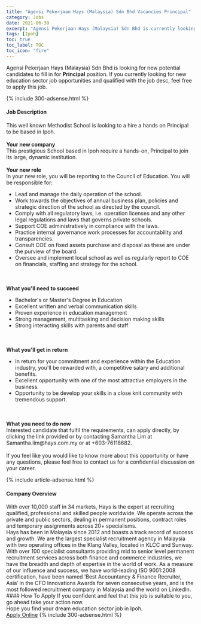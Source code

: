 ```yaml
---
title: "Agensi Pekerjaan Hays (Malaysia) Sdn Bhd Vacancies Principal" 
category: Jobs 
date: 2021-06-30 
excerpt: "Agensi Pekerjaan Hays (Malaysia) Sdn Bhd is currently looking for suitable person to fill in the Principal which positioned at Ipoh" 
tags: [Ipoh] 
toc: true 
toc_label: TOC 
toc_icon: "fire" 
--- 
```


<p>Agensi Pekerjaan Hays (Malaysia) Sdn Bhd is looking for new potential candidates to fill in for <b>Principal</b> position. If you currently looking for new education sector job opportunities and qualified with the job desc, feel free to apply this job.
</p>{% include 300-adsense.html %} 
<div><div><h4>Job Description</h4></div><div><div><span><div><p>This well known Methodist School is looking to a hire a hands on Principal to be based in Ipoh.<br><br><strong>Your new company</strong><br>This prestigious School based in Ipoh require a hands-on, Principal to join its large, dynamic institution.<br><br><strong>Your new role</strong><br>In your new role, you will be reporting to the Council of Education. You will be responsible for:</p><ul><li>Lead and manage the daily operation of the school.</li><li>Work towards the objectives of annual business plan, policies and strategic direction of the school as directed by the council.</li><li>Comply with all regulatory laws, i.e. operation licenses and any other legal regulations and laws that governs private schools.</li><li>Support COE administratively in compliance with the laws.</li><li>Practice internal governance work processes for accountability and transparencies.</li><li>Consult COE on fixed assets purchase and disposal as these are under the purview of the board.</li><li>Oversee and implement local school as well as regularly report to COE on financials, staffing and strategy for the school.</li></ul><p><br><br><strong>What you'll need to succeed</strong></p><ul><li>Bachelor's or Master's Degree in Education</li><li>Excellent written and verbal communication skills</li><li>Proven experience in education management</li><li>Strong management, multitasking and decision making skills</li><li>Strong interacting skills with parents and staff</li></ul><p><br><br><strong>What you'll get in return</strong></p><ul><li>In return for your commitment and experience within the Education industry, you'll be rewarded with, a competitive salary and additional benefits.</li><li>Excellent opportunity with one of the most attractive employers in the business.</li><li>Opportunity to be develop your skills in a close knit community with tremendous support.</li></ul><p><br><br><strong>What you need to do now</strong><br>Interested candidate that fulfil the requirements, can apply directly, by clicking the link provided or by contacting Samantha Lim at Samantha.lim@hays.com.my or at +603-76118682.<br><br>If you feel like you would like to know more about this opportunity or have any questions, please feel free to contact us for a confidential discussion on your career.</p></div></span></div></div></div> 
{% include article-adsense.html %} 
<div><div><h4>Company Overview</h4></div><div><div><span><div><div>
<div>
		With over 10,000 staff in 34 markets, Hays is the expert at recruiting qualified, professional and skilled people worldwide. We operate across the private and public sectors, dealing in permanent positions, contract roles and temporary assignments across 20+ specialisms.</div>
<div>
		Hays has been in Malaysia since 2012 and boasts a track record of success and growth. We are the largest specialist recruitment agency in Malaysia with two operating offices in the Klang Valley, located in KLCC and Sunway. With over 100 specialist consultants providing mid to senior level permanent recruitment services across both finance and commerce industries, we have the breadth and depth of expertise in the world of work. As a measure of our influence and success, we have world-leading ISO 9001:2008 certification, have been named &#8216;Best Accountancy &amp; Finance Recruiter, Asia&#8217; in the CFO Innovations Awards for seven consecutive years, and is the most followed recruitment company in Malaysia and the world on LinkedIn.</div>
</div></div></span></div></div></div> 
#### How To Apply 
If you confident and feel that this job is suitable to you, go ahead take your action now. <br/> 
Hope you find your dream education sector job in Ipoh. <br/> 
<a href="https://www.jobstreet.com.my/en/job/principal-4602891?jobId=jobstreet-my-job-4602891" class="btn btn--info" target="_blank" rel="nofollow noopenner">Apply Online</a> 
{% include 300-adsense.html %} 